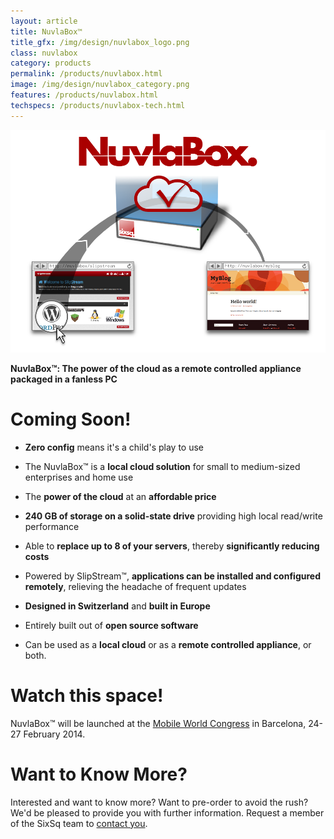```yaml
---
layout: article
title: NuvlaBox™
title_gfx: /img/design/nuvlabox_logo.png
class: nuvlabox
category: products
permalink: /products/nuvlabox.html
image: /img/design/nuvlabox_category.png
features: /products/nuvlabox.html
techspecs: /products/nuvlabox-tech.html
---
```


<p align="center">
    <img src="/img/content/nuvlabox-overview.png" alt="NuvlaBox overview" width="900" />
</p>

**NuvlaBox™: The power of the cloud as a remote controlled appliance packaged in a fanless PC** 

Coming Soon!
============

* **Zero config** means it's a child's play to use
* The NuvlaBox™ is a **local cloud solution** for small to medium-sized enterprises and home use
* The **power of the cloud** at an **affordable price**
* **240 GB of storage on a solid-state drive** providing high local read/write performance

* Able to **replace up to 8 of your servers**, thereby **significantly reducing costs**

* Powered by SlipStream™, **applications can be installed and configured remotely**, relieving the headache of frequent updates

* **Designed in Switzerland** and **built in Europe** 

* Entirely built out of **open source software**

* Can be used as a **local cloud** or as a **remote controlled appliance**, or both.

Watch this space!
============

NuvlaBox™ will be launched at the [Mobile World Congress](http://www.mobileworldcongress.com)
in Barcelona, 24-27 February 2014.

Want to Know More?
====

Interested and want to know more? Want to pre-order to avoid the rush?  We'd be pleased to provide you with further information. Request a member of the SixSq team to [contact you](mailto:support@sixsq.com).
